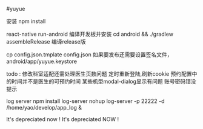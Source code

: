 #yuyue

安装
npm install 

react-native run-android   编译开发板并安装
cd android && ./gradlew assembleRelease 编译release版

cp config.json.tmplate config.json
如果要发布还需要设置签名文件，android/app/yuyue.keystore


todo : 
修改科室适配还需处理医生页数问题
定时重新登陆,刷新cookie
预约配置中的时间并不是医生的可预约时间
某些机型modal-dialog显示有问题
账号密码错没提示

log server
npm install log-server
nohup log-server -p 22222 -d /home/yao/develop/app_log &



It's depreciated now !
It's depreciated NOW !







